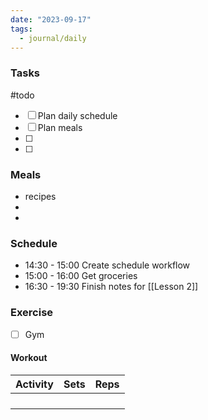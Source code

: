 ```yaml
---
date: "2023-09-17"
tags:
  - journal/daily
---
```

### Tasks
#todo 
- [ ] Plan daily schedule
- [ ] Plan meals
- [ ] 
- [ ] 

### Meals
- recipes 
- 
- 

### Schedule
- 14:30 - 15:00 Create schedule workflow
- 15:00 - 16:00 Get groceries
- 16:30 - 19:30 Finish notes for [[Lesson 2]]
### Exercise
- [ ] Gym 
#### Workout
| Activity | Sets | Reps |
| ---- | ---- | -------- |
|      |      |          |
|      |      |          |
|      |      |          |
|      |      |          |

